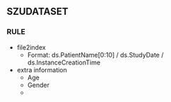 ## SZUDATASET

### RULE

* file2index
  * Format:	ds.PatientName[0:10]	/	ds.StudyDate	/	ds.InstanceCreationTime
* extra information
  * Age
  * Gender
  * 